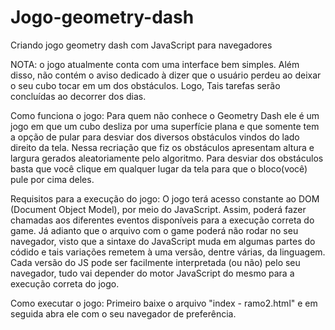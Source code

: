 # Jogo-geometry-dash
Criando jogo geometry dash com JavaScript para navegadores

NOTA: o jogo atualmente conta com uma interface bem simples. Além disso, não contém o aviso dedicado à dizer que 
o usuário perdeu ao deixar o seu cubo tocar em um dos obstáculos. Logo, Tais tarefas serão concluídas ao decorrer 
dos dias. 

Como funciona o jogo:
Para quem não conhece o Geometry Dash ele é um jogo em que um cubo desliza por uma superfície plana e que somente
tem a opção de pular para desviar dos diversos obstáculos vindos do lado direito da tela. Nessa recriação que fiz
os obstáculos apresentam altura e largura gerados aleatoriamente pelo algoritmo. Para desviar dos obstáculos basta 
que você clique em qualquer lugar da tela para que o bloco(você) pule por cima deles.  

Requisitos para a execução do jogo:
O jogo terá acesso constante ao DOM (Document Object Model), por meio do JavaScript.
Assim, poderá fazer chamadas aos diferentes eventos disponíveis para a execução correta do game.
Já adianto que o arquivo com o game poderá não rodar no seu navegador, visto que a sintaxe do 
JavaScript muda em algumas partes do códido e tais variações remetem à uma versão, dentre várias, da linguagem.
Cada versão do JS pode ser facilmente interpretada (ou não) pelo seu navegador, tudo vai depender 
do motor JavaScript do mesmo para a execução correta do jogo.

Como executar o jogo: 
Primeiro baixe o arquivo "index - ramo2.html" e em seguida abra ele com o seu navegador de preferência.
